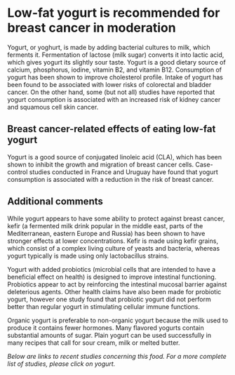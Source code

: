 

#  Low-fat yogurt is recommended for breast cancer in moderation 

Yogurt, or yoghurt, is made by adding bacterial cultures to milk, which ferments it. Fermentation of lactose (milk sugar) converts it into lactic acid, which gives yogurt its slightly sour taste. Yogurt is a good dietary source of calcium, phosphorus, iodine, vitamin B2, and vitamin B12. Consumption of yogurt has been shown to improve cholesterol profile. Intake of yogurt has been found to be associated with lower risks of colorectal and bladder cancer. On the other hand, some (but not all) studies have reported that yogurt consumption is associated with an increased risk of kidney cancer and squamous cell skin cancer.

## Breast cancer-related effects of eating low-fat yogurt 

Yogurt is a good source of conjugated linoleic acid (CLA), which has been shown to inhibit the growth and migration of breast cancer cells. Case-control studies conducted in France and Uruguay have found that yogurt consumption is associated with a reduction in the risk of breast cancer.

## Additional comments

While yogurt appears to have some ability to protect against breast cancer, kefir (a fermented milk drink popular in the middle east, parts of the Mediterranean, eastern Europe and Russia) has been shown to have stronger effects at lower concentrations. Kefir is made using kefir grains, which consist of a complex living culture of yeasts and bacteria, whereas yogurt typically is made using only lactobacillus strains.

Yogurt with added probiotics (microbial cells that are intended to have a beneficial effect on health) is designed to improve intestinal functioning. Probiotics appear to act by reinforcing the intestinal mucosal barrier against deleterious agents. Other health claims have also been made for probiotic yogurt, however one study found that probiotic yogurt did not perform better than regular yogurt in stimulating cellular immune functions.

Organic yogurt is preferable to non-organic yogurt because the milk used to produce it contains fewer hormones. Many flavored yogurts contain substantial amounts of sugar. Plain yogurt can be used successfully in many recipes that call for sour cream, milk or melted butter.

_Below are links to recent studies concerning this food. For a more complete list of studies, please click on yogurt._


  


